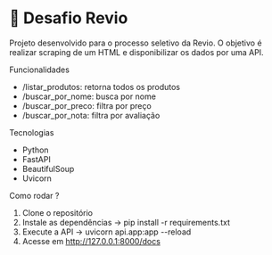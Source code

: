 # 🚀 Desafio Revio

Projeto desenvolvido para o processo seletivo da Revio. 
O objetivo é realizar scraping de um HTML e disponibilizar os dados por uma API.

Funcionalidades
- /listar_produtos: retorna todos os produtos
- /buscar_por_nome: busca por nome
- /buscar_por_preco: filtra por preço
- /buscar_por_nota: filtra por avaliação

Tecnologias
- Python
- FastAPI
- BeautifulSoup
- Uvicorn

Como rodar ?
  1. Clone o repositório
  2. Instale as dependências ->  pip install -r requirements.txt
  3. Execute a API -> uvicorn api.app:app --reload
  4. Acesse em http://127.0.0.1:8000/docs
